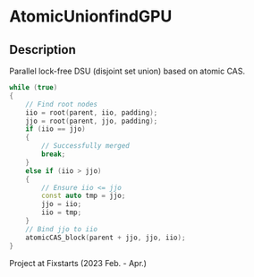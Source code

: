 # AtomicUnionfindGPU

## Description

Parallel lock-free DSU (disjoint set union) based on atomic CAS.

```cpp
while (true)
{
    // Find root nodes
    iio = root(parent, iio, padding);
    jjo = root(parent, jjo, padding);
    if (iio == jjo)
    {
        // Successfully merged
        break;
    }
    else if (iio > jjo)
    {
        // Ensure iio <= jjo
        const auto tmp = jjo;
        jjo = iio;
        iio = tmp;
    }
    // Bind jjo to iio
    atomicCAS_block(parent + jjo, jjo, iio);
}
```

Project at Fixstarts (2023 Feb. - Apr.)
